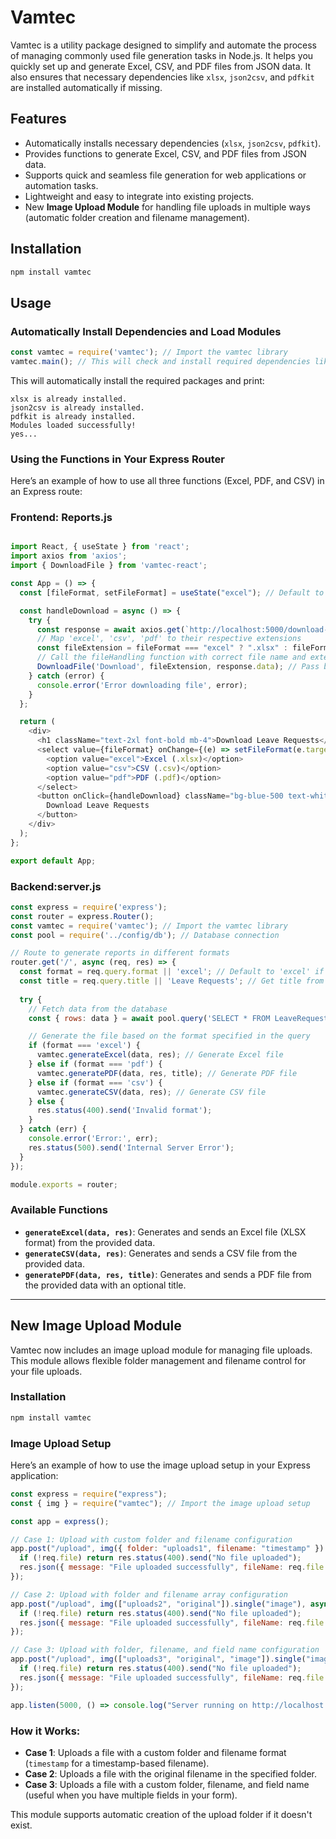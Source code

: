 # Vamtec

Vamtec is a utility package designed to simplify and automate the process of managing commonly used file generation tasks in Node.js. It helps you quickly set up and generate Excel, CSV, and PDF files from JSON data. It also ensures that necessary dependencies like `xlsx`, `json2csv`, and `pdfkit` are installed automatically if missing.

## Features
- Automatically installs necessary dependencies (`xlsx`, `json2csv`, `pdfkit`).
- Provides functions to generate Excel, CSV, and PDF files from JSON data.
- Supports quick and seamless file generation for web applications or automation tasks.
- Lightweight and easy to integrate into existing projects.
- New **Image Upload Module** for handling file uploads in multiple ways (automatic folder creation and filename management).

## Installation
```bash
npm install vamtec
```

## Usage

### Automatically Install Dependencies and Load Modules

```javascript
const vamtec = require('vamtec'); // Import the vamtec library
vamtec.main(); // This will check and install required dependencies like xlsx, json2csv, pdfkit
```

This will automatically install the required packages and print:

```
xlsx is already installed.
json2csv is already installed.
pdfkit is already installed.
Modules loaded successfully!
yes...
```

### Using the Functions in Your Express Router

Here’s an example of how to use all three functions (Excel, PDF, and CSV) in an Express route:



### Frontend: Reports.js
```javascript

import React, { useState } from 'react';
import axios from 'axios';
import { DownloadFile } from 'vamtec-react';

const App = () => {
  const [fileFormat, setFileFormat] = useState("excel"); // Default to 'excel' without the dot

  const handleDownload = async () => {
    try {
      const response = await axios.get(`http://localhost:5000/download-leave-requests?format=${fileFormat}`, { responseType: 'blob' });
      // Map 'excel', 'csv', 'pdf' to their respective extensions
      const fileExtension = fileFormat === "excel" ? ".xlsx" : fileFormat === "csv" ? ".csv" : ".pdf";
      // Call the fileHandling function with correct file name and extension
      DownloadFile('Download', fileExtension, response.data); // Pass base filename, extension, and data
    } catch (error) {
      console.error('Error downloading file', error);
    }
  };

  return (
    <div>
      <h1 className="text-2xl font-bold mb-4">Download Leave Requests</h1>
      <select value={fileFormat} onChange={(e) => setFileFormat(e.target.value)} className="p-2 border rounded-md w-full mb-4">
        <option value="excel">Excel (.xlsx)</option>
        <option value="csv">CSV (.csv)</option>
        <option value="pdf">PDF (.pdf)</option>
      </select>
      <button onClick={handleDownload} className="bg-blue-500 text-white p-2 rounded mt-4">
        Download Leave Requests
      </button>
    </div>
  );
};

export default App;
```
### Backend:server.js

```javascript
const express = require('express');
const router = express.Router();
const vamtec = require('vamtec'); // Import the vamtec library
const pool = require('../config/db'); // Database connection

// Route to generate reports in different formats
router.get('/', async (req, res) => {
  const format = req.query.format || 'excel'; // Default to 'excel' if format is not specified
  const title = req.query.title || 'Leave Requests'; // Get title from query parameter, default to 'Leave Requests Report'
  
  try {
    // Fetch data from the database
    const { rows: data } = await pool.query('SELECT * FROM LeaveRequests');

    // Generate the file based on the format specified in the query
    if (format === 'excel') {
      vamtec.generateExcel(data, res); // Generate Excel file
    } else if (format === 'pdf') {
      vamtec.generatePDF(data, res, title); // Generate PDF file
    } else if (format === 'csv') {
      vamtec.generateCSV(data, res); // Generate CSV file
    } else {
      res.status(400).send('Invalid format');
    }
  } catch (err) {
    console.error('Error:', err);
    res.status(500).send('Internal Server Error');
  }
});

module.exports = router;
```

### Available Functions
- **`generateExcel(data, res)`**: Generates and sends an Excel file (XLSX format) from the provided data.
- **`generateCSV(data, res)`**: Generates and sends a CSV file from the provided data.
- **`generatePDF(data, res, title)`**: Generates and sends a PDF file from the provided data with an optional title.

---

## New Image Upload Module

Vamtec now includes an image upload module for managing file uploads. This module allows flexible folder management and filename control for your file uploads.

### Installation
```bash
npm install vamtec
```

### Image Upload Setup

Here’s an example of how to use the image upload setup in your Express application:

```javascript
const express = require("express");
const { img } = require("vamtec"); // Import the image upload setup

const app = express();

// Case 1: Upload with custom folder and filename configuration
app.post("/upload", img({ folder: "uploads1", filename: "timestamp" }).single("image"), async (req, res) => {
  if (!req.file) return res.status(400).send("No file uploaded");
  res.json({ message: "File uploaded successfully", fileName: req.file.filename });
});

// Case 2: Upload with folder and filename array configuration
app.post("/upload", img(["uploads2", "original"]).single("image"), async (req, res) => {
  if (!req.file) return res.status(400).send("No file uploaded");
  res.json({ message: "File uploaded successfully", fileName: req.file.filename });
});

// Case 3: Upload with folder, filename, and field name configuration
app.post("/upload", img(["uploads3", "original", "image"]).single("image"), async (req, res) => {
  if (!req.file) return res.status(400).send("No file uploaded");
  res.json({ message: "File uploaded successfully", fileName: req.file.filename });
});

app.listen(5000, () => console.log("Server running on http://localhost:5000"));
```

### How it Works:
- **Case 1**: Uploads a file with a custom folder and filename format (`timestamp` for a timestamp-based filename).
- **Case 2**: Uploads a file with the original filename in the specified folder.
- **Case 3**: Uploads a file with a custom folder, filename, and field name (useful when you have multiple fields in your form).

This module supports automatic creation of the upload folder if it doesn't exist.


